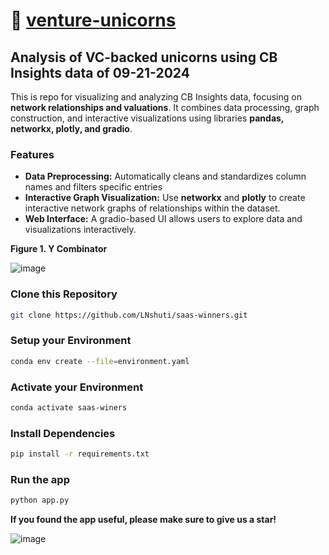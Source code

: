 # :unicorn: [venture-unicorns](https://leoncensh-networkx-saas.hf.space/) 

## Analysis of VC-backed unicorns using CB Insights data of 09-21-2024
This is repo for visualizing and analyzing CB Insights data, focusing on **network relationships and valuations**. It combines data processing, graph construction, and interactive visualizations using libraries **pandas, networkx, plotly, and gradio**.

### Features
- **Data Preprocessing:** Automatically cleans and standardizes column names and filters specific entries 
- **Interactive Graph Visualization:** Use **networkx** and **plotly** to create interactive network graphs of relationships within the dataset.
- **Web Interface:** A gradio-based UI allows users to explore data and visualizations interactively.

**Figure 1. Y Combinator** 

![image](https://github.com/user-attachments/assets/728df22f-db7d-4fda-83e1-56a04fbd02af)


### Clone this Repository

```bash
git clone https://github.com/LNshuti/saas-winners.git
```

### Setup your Environment
```bash
conda env create --file=environment.yaml
```

### Activate your Environment
```bash
conda activate saas-winers
```

### Install Dependencies
```bash 
pip install -r requirements.txt
```

### Run the **app** 
```bash
python app.py
```
**If you found the app useful, please make sure to give us a star!**

![image](https://github.com/user-attachments/assets/9259c9c9-2930-4071-b9d5-780e6ffe3d40)
